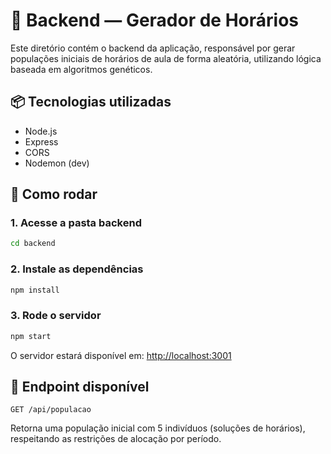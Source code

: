 # 🔧 Backend — Gerador de Horários

Este diretório contém o backend da aplicação, responsável por gerar populações iniciais de horários de aula de forma aleatória, utilizando lógica baseada em algoritmos genéticos.

## 📦 Tecnologias utilizadas

- Node.js
- Express
- CORS
- Nodemon (dev)

## 🚀 Como rodar

### 1. Acesse a pasta backend

```bash
cd backend
```

### 2. Instale as dependências

```bash
npm install
```

### 3. Rode o servidor

```bash
npm start
```

O servidor estará disponível em: [http://localhost:3001](http://localhost:3001)

## 📡 Endpoint disponível

```
GET /api/populacao
```

Retorna uma população inicial com 5 indivíduos (soluções de horários), respeitando as restrições de alocação por período.

